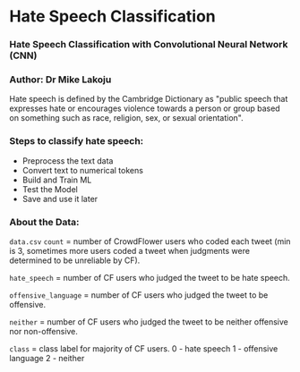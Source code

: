 # Hate Speech Classification

### Hate Speech Classification with Convolutional Neural Network (CNN)

### Author: Dr Mike Lakoju

Hate speech is defined by the Cambridge Dictionary as "public speech that expresses hate or encourages violence towards a person or group based on something such as race, religion, sex, or sexual orientation".

### Steps to classify hate speech:

- Preprocess the text data
- Convert text to numerical tokens
- Build and Train ML
- Test the Model
- Save and use it later

### About the Data:

`data.csv`
`count` = number of CrowdFlower users who coded each tweet (min is 3, sometimes more users coded a tweet when judgments were determined to be unreliable by CF).

`hate_speech` = number of CF users who judged the tweet to be hate speech.

`offensive_language` = number of CF users who judged the tweet to be offensive.

`neither` = number of CF users who judged the tweet to be neither offensive nor non-offensive.

`class` = class label for majority of CF users. 0 - hate speech 1 - offensive language 2 - neither
